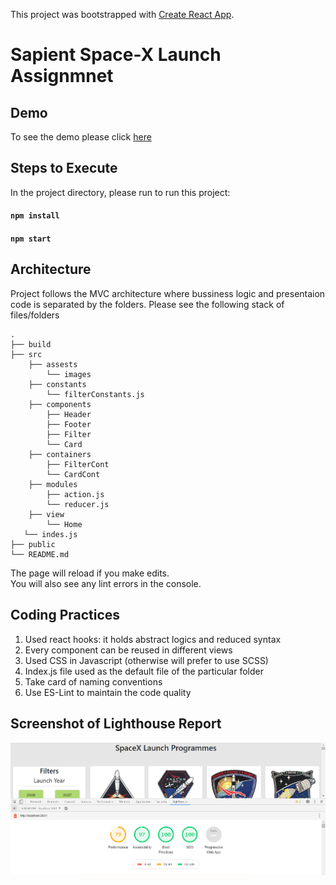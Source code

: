 This project was bootstrapped with [Create React App](https://github.com/facebook/create-react-app).

# Sapient Space-X Launch Assignmnet

## Demo

To see the demo please click [here](https://vigilant-visvesvaraya-89f8bf.netlify.app/)

## Steps to Execute

In the project directory, please run to run this project:

#### `npm install`

#### `npm start`

## Architecture

Project follows the MVC architecture where bussiness logic and presentaion code is separated by the folders. Please see the following stack of files/folders

    .
    ├── build
    ├── src
        ├── assests
            └── images
        ├── constants
            └── filterConstants.js
        ├── components
            ├── Header
            ├── Footer
            ├── Filter
            └── Card
        ├── containers
            ├── FilterCont
            └── CardCont
        ├── modules
            ├── action.js
            └── reducer.js
        ├── view
            └── Home
       └── indes.js
    ├── public
    └── README.md

The page will reload if you make edits.<br />
You will also see any lint errors in the console.

## Coding Practices

1. Used react hooks: it holds abstract logics and reduced syntax
2. Every component can be reused in different views
3. Used CSS in Javascript (otherwise will prefer to use SCSS)
4. Index.js file used as the default file of the particular folder
5. Take card of naming conventions
6. Use ES-Lint to maintain the code quality

## Screenshot of Lighthouse Report

![Screenshot of Lighthouse Report](/src/assets/images/Capture.PNG)
